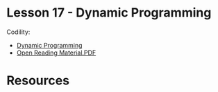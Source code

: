 # Lesson 17 - Dynamic Programming

Codility:

- [Dynamic Programming](https://app.codility.com/programmers/lessons/17-dynamic_programming/)
- [Open Reading Material.PDF](docs/lessons/l017-dynamic-programming.pdf)

# Resources
